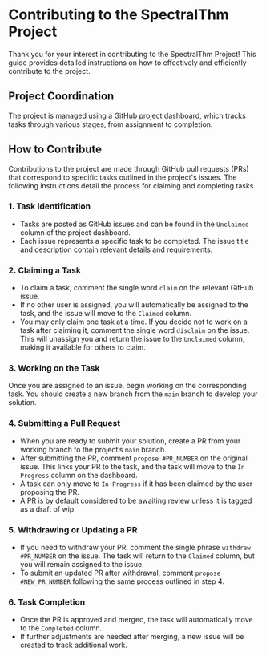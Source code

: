 # Contributing to the SpectralThm Project

Thank you for your interest in contributing to the SpectralThm Project!
This guide provides detailed instructions on how to effectively and efficiently contribute to the project.

## Project Coordination

The project is managed using a [GitHub project dashboard](https://github.com/users/oliver-butterley/projects/3), which tracks tasks through various stages, from assignment to completion.

## How to Contribute

Contributions to the project are made through GitHub pull requests (PRs) that correspond to specific tasks outlined in the project's issues.
The following instructions detail the process for claiming and completing tasks.

### 1. Task Identification

- Tasks are posted as GitHub issues and can be found in the `Unclaimed` column of the project dashboard.
- Each issue represents a specific task to be completed. The issue title and description contain relevant details and requirements.

### 2. Claiming a Task

- To claim a task, comment the single word `claim` on the relevant GitHub issue.
- If no other user is assigned, you will automatically be assigned to the task, and the issue will move to the `Claimed` column.
- You may only claim one task at a time. If you decide not to work on a task after claiming it, comment the single word `disclaim` on the issue. This will unassign you and return the issue to the `Unclaimed` column, making it available for others to claim.

### 3. Working on the Task

Once you are assigned to an issue, begin working on the corresponding task. You should create a new branch from the `main` branch to develop your solution.

### 4. Submitting a Pull Request

- When you are ready to submit your solution, create a PR from your working branch to the project’s `main` branch.
- After submitting the PR, comment `propose #PR_NUMBER` on the original issue. This links your PR to the task, and the task will move to the `In Progress` column on the dashboard.
- A task can only move to `In Progress` if it has been claimed by the user proposing the PR.
- A PR is by default considered to be awaiting review unless it is tagged as a draft of wip.

### 5. Withdrawing or Updating a PR

- If you need to withdraw your PR, comment the single phrase `withdraw #PR_NUMBER` on the issue. The task will return to the `Claimed` column, but you will remain assigned to the issue.
- To submit an updated PR after withdrawal, comment `propose #NEW_PR_NUMBER` following the same process outlined in step 4.

### 6. Task Completion

- Once the PR is approved and merged, the task will automatically move to the `Completed` column.
- If further adjustments are needed after merging, a new issue will be created to track additional work.
